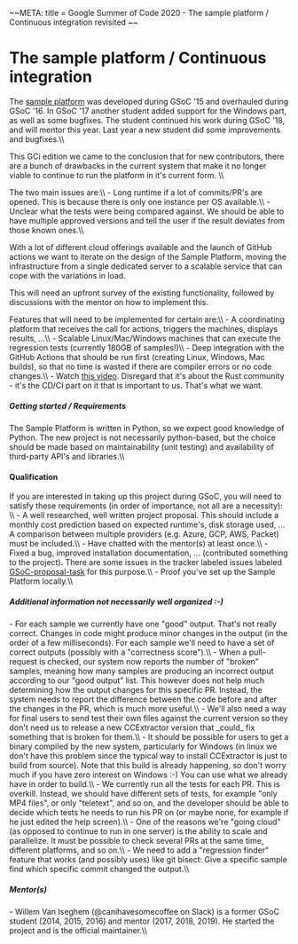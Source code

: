 \~\~META: title = Google Summer of Code 2020 - The sample platform /
Continuous integration revisited \~\~

# The sample platform / Continuous integration

The [sample
platform](https://sampleplatform.ccextractor.org/) was
developed during GSoC \'15 and overhauled during GSoC \'16. In GSoC \'17
another student added support for the Windows part, as well as some
bugfixes. The student continued his work during GSoC \'18, and will
mentor this year. Last year a new student did some improvements and
bugfixes.\\\\

This GCi edition we came to the conclusion that for new contributors,
there are a bunch of drawbacks in the current system that make it no
longer viable to continue to run the platform in it\'s current form.
\\\\

The two main issues are:\\\\ - Long runtime if a lot of commits/PR\'s
are opened. This is because there is only one instance per OS
available.\\\\ - Unclear what the tests were being compared against. We
should be able to have multiple approved versions and tell the user if
the result deviates from those known ones.\\\\

With a lot of different cloud offerings available and the launch of
GitHub actions we want to iterate on the design of the Sample Platform,
moving the infrastructure from a single dedicated server to a scalable
service that can cope with the variations in load.

This will need an upfront survey of the existing functionality, followed
by discussions with the mentor on how to implement this.

Features that will need to be implemented for certain are:\\\\ - A
coordinating platform that receives the call for actions, triggers the
machines, displays results, \...\\\\ - Scalable Linux/Mac/Windows
machines that can execute the regression tests (currently 180GB of
samples!)\\\\ - Deep integration with the GitHub Actions that should be
run first (creating Linux, Windows, Mac builds), so that no time is
wasted if there are compiler errors or no code changes.\\\\ - Watch
[this video](https://www.youtube.com/watch?v=407nwX6_70).
Disregard that it\'s about the Rust community - it\'s the CD/CI part on
it that is important to us. That\'s what we want.

##### Getting started / Requirements

The Sample Platform is written in Python, so we expect good knowledge of
Python. The new project is not necessarily python-based, but the choice
should be made based on maintainability (unit testing) and availability
of third-party API\'s and libraries.\\\\

#### Qualification

If you are interested in taking up this project during GSoC, you will
need to satisfy these requirements (in order of importance, not all are
a necessity): \\\\ - A well researched, well written project proposal.
This should include a monthly cost prediction based on expected
runtime\'s, disk storage used, \... A comparison between multiple
providers (e.g. Azure, GCP, AWS, Packet) must be included.\\\\ - Have
chatted with the mentor(s) at least once.\\\\ - Fixed a bug, improved
installation documentation, \... (contributed something to the project).
There are some issues in the tracker labeled issues labeled
[GSoC-proposal-task](https://github.com/CCExtractor/sample-platform/issues?q=is%3Aissue+is%3Aopen+label%3AGSoC-proposal-task)
for this purpose.\\\\ - Proof you\'ve set up the Sample Platform
locally.\\\\

##### Additional information not necessarily well organized :-)

\- For each sample we currently have one \"good\" output. That\'s not
really correct. Changes in code might produce minor changes in the
output (in the order of a few milliseconds). For each sample we\'ll need
to have a set of correct outputs (possibly with a \"correctness
score\").\\\\ - When a pull-request is checked, our system now reports
the number of \"broken\" samples, meaning how many samples are producing
an incorrect output according to our \"good output\" list. This however
does not help much determining how the output changes for this specific
PR. Instead, the system needs to report the difference between the code
before and after the changes in the PR, which is much more useful.\\\\ -
We\'ll also need a way for final users to send test their own files
against the current version so they don\'t need us to release a new
CCExtractor version that \_could\_ fix something that is broken for
them.\\\\ - It should be possible for users to get a binary compiled by
the new system, particularly for Windows (in linux we don\'t have this
problem since the typical way to install CCExtractor is just to build
from source). Note that this build is already happening, so don\'t worry
much if you have zero interest on Windows :-) You can use what we
already have in order to build.\\\\ - We currently run all the tests for
each PR. This is overkill. Instead, we should have different sets of
tests, for example \"only MP4 files\", or only \"teletext\", and so on,
and the developer should be able to decide which tests he needs to run
his PR on (or maybe none, for example if he just edited the help
screen).\\\\ - One of the reasons we\'re \"going cloud\" (as opposed to
continue to run in one server) is the ability to scale and parallelize.
It must be possible to check several PRs at the same time, different
platforms, and so on.\\\\ - We need to add a \"regression finder\"
feature that works (and possibly uses) like git bisect: Give a specific
sample find which specific commit changed the output.\\\\

##### Mentor(s)

\- Willem Van Iseghem (\@canihavesomecoffee on Slack) is a former GSoC
student (2014, 2015, 2016) and mentor (2017, 2018, 2019). He started the
project and is the official maintainer.\\\\
